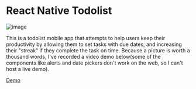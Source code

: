 # React Native Todolist

![image](https://user-images.githubusercontent.com/40068612/186532592-7a16dc40-1f17-4b4f-a253-3ebf552f2523.png)


This is a todolist mobile app that attempts to help users keep their productivity by allowing them to set tasks with due dates, and increasing their "streak"
if they complete the task on time. Because a picture is worth a thousand words, I've recorded a video demo below(some of the components like alerts and date pickers
don't work on the web, so I can't host a live demo).

<a href="https://youtu.be/L7HBrO3VugI" target="blank">Demo</a>

